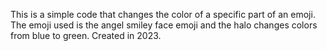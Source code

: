 This is a simple code that changes the color of a specific part of an emoji. The emoji used is the angel smiley face emoji and the halo changes colors from blue to green. Created in 2023.
